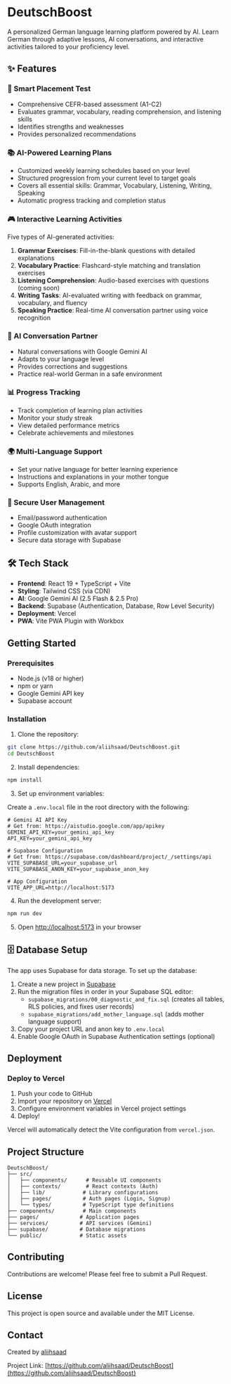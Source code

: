 # DeutschBoost

A personalized German language learning platform powered by AI. Learn German through adaptive lessons, AI conversations, and interactive activities tailored to your proficiency level.

## ✨ Features

### 🎯 Smart Placement Test
- Comprehensive CEFR-based assessment (A1-C2)
- Evaluates grammar, vocabulary, reading comprehension, and listening skills
- Identifies strengths and weaknesses
- Provides personalized recommendations

### 📚 AI-Powered Learning Plans
- Customized weekly learning schedules based on your level
- Structured progression from your current level to target goals
- Covers all essential skills: Grammar, Vocabulary, Listening, Writing, Speaking
- Automatic progress tracking and completion status

### 🎮 Interactive Learning Activities
Five types of AI-generated activities:

1. **Grammar Exercises**: Fill-in-the-blank questions with detailed explanations
2. **Vocabulary Practice**: Flashcard-style matching and translation exercises
3. **Listening Comprehension**: Audio-based exercises with questions (coming soon)
4. **Writing Tasks**: AI-evaluated writing with feedback on grammar, vocabulary, and fluency
5. **Speaking Practice**: Real-time AI conversation partner using voice recognition

### 💬 AI Conversation Partner
- Natural conversations with Google Gemini AI
- Adapts to your language level
- Provides corrections and suggestions
- Practice real-world German in a safe environment

### 📊 Progress Tracking
- Track completion of learning plan activities
- Monitor your study streak
- View detailed performance metrics
- Celebrate achievements and milestones

### 🌍 Multi-Language Support
- Set your native language for better learning experience
- Instructions and explanations in your mother tongue
- Supports English, Arabic, and more

### 🔐 Secure User Management
- Email/password authentication
- Google OAuth integration
- Profile customization with avatar support
- Secure data storage with Supabase

## 🛠️ Tech Stack

- **Frontend**: React 19 + TypeScript + Vite
- **Styling**: Tailwind CSS (via CDN)
- **AI**: Google Gemini AI (2.5 Flash & 2.5 Pro)
- **Backend**: Supabase (Authentication, Database, Row Level Security)
- **Deployment**: Vercel
- **PWA**: Vite PWA Plugin with Workbox

## Getting Started

### Prerequisites

- Node.js (v18 or higher)
- npm or yarn
- Google Gemini API key
- Supabase account

### Installation

1. Clone the repository:
```bash
git clone https://github.com/aliihsaad/DeutschBoost.git
cd DeutschBoost
```

2. Install dependencies:
```bash
npm install
```

3. Set up environment variables:

Create a `.env.local` file in the root directory with the following:

```env
# Gemini AI API Key
# Get from: https://aistudio.google.com/app/apikey
GEMINI_API_KEY=your_gemini_api_key
API_KEY=your_gemini_api_key

# Supabase Configuration
# Get from: https://supabase.com/dashboard/project/_/settings/api
VITE_SUPABASE_URL=your_supabase_url
VITE_SUPABASE_ANON_KEY=your_supabase_anon_key

# App Configuration
VITE_APP_URL=http://localhost:5173
```

4. Run the development server:
```bash
npm run dev
```

5. Open [http://localhost:5173](http://localhost:5173) in your browser

## 🗄️ Database Setup

The app uses Supabase for data storage. To set up the database:

1. Create a new project in [Supabase](https://supabase.com)
2. Run the migration files in order in your Supabase SQL editor:
   - `supabase_migrations/00_diagnostic_and_fix.sql` (creates all tables, RLS policies, and fixes user records)
   - `supabase_migrations/add_mother_language.sql` (adds mother language support)
3. Copy your project URL and anon key to `.env.local`
4. Enable Google OAuth in Supabase Authentication settings (optional)

## Deployment

### Deploy to Vercel

1. Push your code to GitHub
2. Import your repository on [Vercel](https://vercel.com)
3. Configure environment variables in Vercel project settings
4. Deploy!

Vercel will automatically detect the Vite configuration from `vercel.json`.

## Project Structure

```
DeutschBoost/
├── src/
│   ├── components/      # Reusable UI components
│   ├── contexts/        # React contexts (Auth)
│   ├── lib/            # Library configurations
│   ├── pages/          # Auth pages (Login, Signup)
│   └── types/          # TypeScript type definitions
├── components/         # Main components
├── pages/             # Application pages
├── services/          # API services (Gemini)
├── supabase/          # Database migrations
└── public/            # Static assets
```

## Contributing

Contributions are welcome! Please feel free to submit a Pull Request.

## License

This project is open source and available under the MIT License.

## Contact

Created by [aliihsaad](https://github.com/aliihsaad)

Project Link: [https://github.com/aliihsaad/DeutschBoost](https://github.com/aliihsaad/DeutschBoost)
